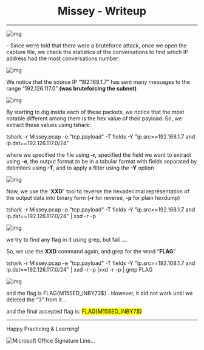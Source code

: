 <center><b><h1>Missey - Writeup</h1></b></center>

***



![img](https://s2.loli.net/2023/11/28/JsTydac72kHAL5m.jpg)



\- Since we’re told that there were a bruteforce attack, once we open the capture file, we check the statistics of the conversations to find which IP address had the most conversations number:

![img](https://s2.loli.net/2023/11/28/qAxCm2hvun98zcE.png)

We notice that the source IP “192.168.1.7” has sent many messages to the range “192.126.117.0” **(was bruteforcing the subnet)**

![img](https://s2.loli.net/2023/11/28/laEUxKudipBjtQf.png)

By starting to dig inside each of these packets, we notice that the most notable different among them is the hex value of their payload. So, we extract these values using tshark: 

 

tshark -r Missey.pcap -e "tcp.payload" -T fields -Y "ip.src==192.168.1.7 and ip.dst==192.126.117.0/24"

where we specified the file using **-r,** specified the field we want to extract using **-e**, the output format to be in a tabular format with fields separated by delimiters using **-T**, and to apply a filter using the **-Y** option



![img](https://s2.loli.net/2023/11/28/xGAqrDbm38lfipe.jpg)

Now, we use the ‘**XXD**” tool to reverse the hexadecimal representation of the output data into binary form (**-r** for reverse, **-p** for plain hexdump)

tshark -r Missey.pcap -e "tcp.payload" -T fields -Y "ip.src==192.168.1.7 and ip.dst==192.126.117.0/24" | xxd -r -p  

 

![img](https://s2.loli.net/2023/11/28/6lXYFZrf5gEwJpV.png)

 

we try to find any flag in it using grep, but fail ….

 

So, we use the **XXD** command again, and grep for the word “**FLAG**”

tshark -r Missey.pcap -e "tcp.payload" -T fields -Y "ip.src==192.168.1.7 and ip.dst==192.126.117.0/24" | xxd -r -p |xxd -r -p | grep FLAG

![img](https://s2.loli.net/2023/11/28/P6AStROLyYoIarx.png)

 and the flag is     FLAG{M15SED_INBY73$}  . However, it did not work until we deleted the “3” from it…

and the final accepted flag is:    <mark>FLAG{M15SED_INBY7$} </mark>

***



Happy Practicing & Learning!

 ![Microsoft Office Signature Line...](https://s2.loli.net/2023/11/28/dIpkTqZsXwW4aiV.png)
